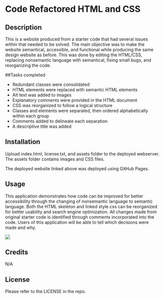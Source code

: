 # Code Refactored HTML and CSS

## Description

This is a website produced from a starter code that had several issues within that needed to be solved. The main objective was to make the website semantical, accessible, and functional while producing the same design website as before. This was done by editing the HTML/CSS, replacing nonsemantic language with semantical, fixing small bugs, and reorganizing the code.

##Tasks completed

- Redundant classes were consolidated
- HTML elements were replaced with semantic HTML elements
- Alt text was added to images
- Explanatory comments were provided in the HTML document
- CSS was reorganized to follow a logical structure
-  Classes and elements were separated, then ordered alphabetically within each group
-  Comments added to delineate each separation
- A descriptive title was added

## Installation

Upload index.html, license.txt, and assets folder to the deployed webserver. The assets folder contains images and CSS files.

The deployed website linked above was deployed using GitHub Pages.

## Usage

This application demonstrates how code can be improved for better accessibility through the changing of nonsemantic language to semantic language. Both the HTML skeleton and linked style.css can be reorganized for better usability and search engine optimization. All changes made from original starter code is identified through comments incorporated into the code. Users of this application will be able to tell which decisions were made and why.

![](_Users_aaronottaway_Desktop_Module-1-Challenge_Horiseon-Refactor-Code_index.html.png)

## Credits

N/A

## License

Please refer to the LICENSE in the repo.
